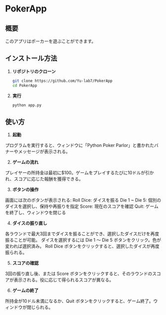 # PokerApp

## 概要
このアプリはポーカーを遊ぶことができます。

## インストール方法

1. **リポジトリのクローン**
   ```bash
   git clone https://github.com/Yu-lab7/PokerApp
   cd PokerApp

2. **実行**
   ```bash
   python app.py

## 使い方

1. **起動**

プログラムを実行すると、ウィンドウに「Python Poker Parlor」と書かれたバナーやメッセージが表示される。

2. **ゲームの流れ**

プレイヤーの所持金は最初に$100。ゲームをプレイするたびに10ドルが引かれ、スコアに応じた報酬を獲得できる。

3. **ボタンの操作**

画面には次のボタンが表示される:
Roll Dice: ダイスを振る
Die 1 ~ Die 5: 個別のダイスを選択し、保持や再振りを指定
Score: 現在のスコアを確認
Quit: ゲームを終了し、ウィンドウを閉じる

4. **ダイスの振り直し**

各ラウンドで最大3回までダイスを振ることができ、選択したダイスだけを再度振ることが可能。
ダイスを選択するには Die 1 ～ Die 5 ボタンをクリック。色が変われば選択済み。
Roll Dice ボタンをクリックすると、選択したダイスが再度振られる。

5. **スコアの確認**

3回の振り直し後、または Score ボタンをクリックすると、そのラウンドのスコアが表示される。役に応じて得られるスコアが異なる。

6. **ゲームの終了**

所持金が10ドル未満になるか、Quit ボタンをクリックすると、ゲーム終了。ウィンドウが閉じられる。
